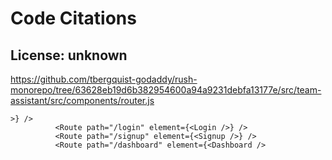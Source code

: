 # Code Citations

## License: unknown
https://github.com/tbergquist-godaddy/rush-monorepo/tree/63628eb19d6b382954600a94a9231debfa13177e/src/team-assistant/src/components/router.js

```
>} />
          <Route path="/login" element={<Login />} />
          <Route path="/signup" element={<Signup />} />
          <Route path="/dashboard" element={<Dashboard />
```

